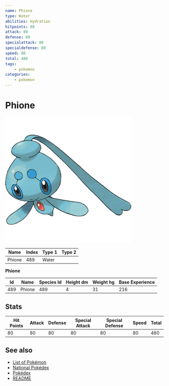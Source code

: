 ```yaml
---
name: Phione
type: Water
abilities: Hydration
hitpoints: 80
attack: 80
defense: 80
specialattack: 80
specialdefense: 80
speed: 80
total: 480
tags:
    - pokemon
categories:
    - pokemon
---
```


# Phione


![Phione](images/489.png)

| **Name** | **Index** | **Type 1** | **Type 2** |
|----|----|----|----|
| Phione | 489 | Water  |  |

**Phione** 




| **Id** | **Name** | **Species Id** | **Height dm** | **Weight hg** | **Base Experience** |
|--------|----------|----------------|------------|------------|---------------------|
| 489 | Phione | 489 | 4 | 31 | 216 |



## Stats

| **Hit Points** | **Attack** | **Defense** | **Special Attack** | **Special Defense** | **Speed** | **Total** |
|----------------|------------|-------------|--------------------|---------------------|-----------|-----------|
| 80 | 80 | 80 | 80 | 80 | 80 | 480 |

## See also

- [List of Pokémon](../pokemon.md)
- [National Pokédex](../national_pokedex.md)
- [Pokédex](../pokedex.md)
- [README](../README.md)
